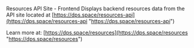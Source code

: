 Resources API Site - Frontend
Displays backend resources data from the API site located at [https://dps.space/resources-api](https://dps.space/resources-api "https://dps.space/resources-api")

Learn more at: [https://dps.space/resources](https://dps.space/resources "https://dps.space/resources")

